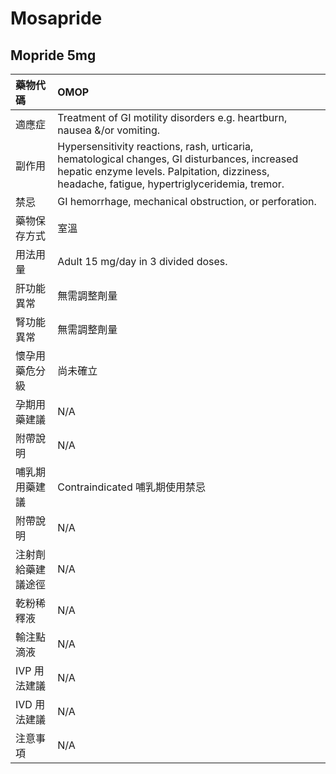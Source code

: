 # Mosapride

## Mopride 5mg

| 藥物代碼           | OMOP                                                                                                                                                                                           |
|:-------------------|:-----------------------------------------------------------------------------------------------------------------------------------------------------------------------------------------------|
| 適應症             | Treatment of GI motility disorders e.g. heartburn, nausea &/or vomiting.                                                                                                                       |
| 副作用             | Hypersensitivity reactions, rash, urticaria, hematological changes, GI disturbances, increased hepatic enzyme levels. Palpitation, dizziness, headache, fatigue, hypertriglyceridemia, tremor. |
| 禁忌               | GI hemorrhage, mechanical obstruction, or perforation.                                                                                                                                         |
| 藥物保存方式       | 室溫                                                                                                                                                                                           |
| 用法用量           | Adult 15 mg/day in 3 divided doses.                                                                                                                                                            |
| 肝功能異常         | 無需調整劑量                                                                                                                                                                                   |
| 腎功能異常         | 無需調整劑量                                                                                                                                                                                   |
| 懷孕用藥危分級     | 尚未確立                                                                                                                                                                                       |
| 孕期用藥建議       | N/A                                                                                                                                                                                            |
| 附帶說明           | N/A                                                                                                                                                                                            |
| 哺乳期用藥建議     | Contraindicated 哺乳期使用禁忌                                                                                                                                                                 |
| 附帶說明           | N/A                                                                                                                                                                                            |
| 注射劑給藥建議途徑 | N/A                                                                                                                                                                                            |
| 乾粉稀釋液         | N/A                                                                                                                                                                                            |
| 輸注點滴液         | N/A                                                                                                                                                                                            |
| IVP 用法建議       | N/A                                                                                                                                                                                            |
| IVD 用法建議       | N/A                                                                                                                                                                                            |
| 注意事項           | N/A                                                                                                                                                                                            |

